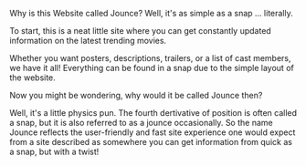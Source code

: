 Why is this Website called Jounce? Well, it's as simple as a snap ... literally. 

To start, this is a neat little site where you can get constantly updated information on the latest trending movies. 

Whether you want posters, descriptions, trailers, or a list of cast members, we have it all! Everything can be found in a snap due to the simple layout of the website. 

Now you might be wondering, why would it be called Jounce then? 

Well, it's a little physics pun. The fourth dertivative of position is often called a snap, but it is also referred to as a jounce occasionally. So the name Jounce reflects the user-friendly and fast site experience one would expect from a site described as somewhere you can get information from quick as a snap, but with a twist!
